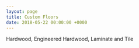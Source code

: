 ```yaml
---
layout: page
title: Custom Floors
date: 2018-05-22 00:00:00 +0000
---
```

Hardwood, Engineered Hardwood, Laminate and Tile